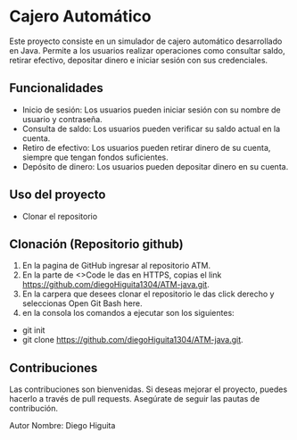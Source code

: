 # Cajero Automático
Este proyecto consiste en un simulador de cajero automático desarrollado en Java. Permite a los usuarios realizar operaciones como consultar saldo, retirar efectivo, 
depositar dinero e iniciar sesión con sus credenciales.

## Funcionalidades
* Inicio de sesión: Los usuarios pueden iniciar sesión con su nombre de usuario y contraseña.
* Consulta de saldo: Los usuarios pueden verificar su saldo actual en la cuenta.
* Retiro de efectivo: Los usuarios pueden retirar dinero de su cuenta, siempre que tengan fondos suficientes.
* Depósito de dinero: Los usuarios pueden depositar dinero en su cuenta.
  
## Uso del proyecto
* Clonar el repositorio

## Clonación (Repositorio github)

1. En la pagina de GitHub ingresar al repositorio ATM. 
2. En la parte de <>Code le das en HTTPS, copias el link https://github.com/diegoHiguita1304/ATM-java.git.
3. En la carpera que desees clonar el repositorio le das click derecho y seleccionas Open Git Bash here.
4. en la consola los comandos a ejecutar son los siguientes:
*  git init
*  git clone https://github.com/diegoHiguita1304/ATM-java.git.

## Contribuciones
Las contribuciones son bienvenidas. Si deseas mejorar el proyecto, puedes hacerlo a través de pull requests. Asegúrate de seguir las pautas de contribución.

Autor
Nombre: Diego Higuita
